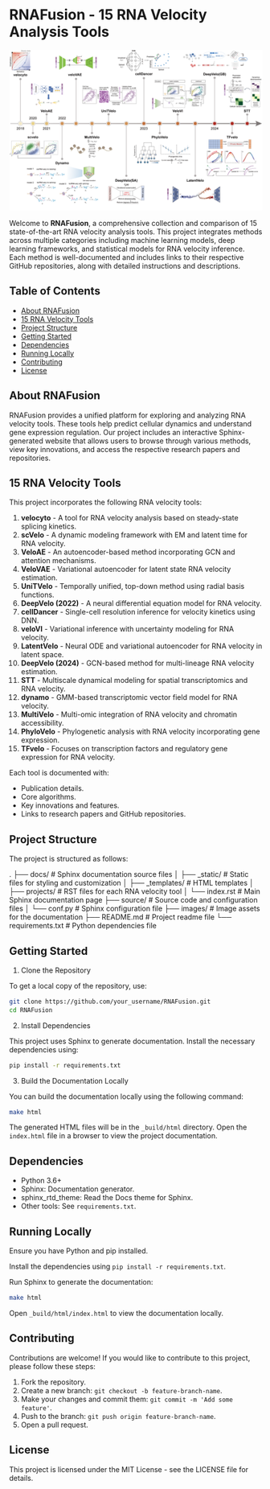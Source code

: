 # RNAFusion - 15 RNA Velocity Analysis Tools

![RNAFusion](./source/images/ph1.png)

Welcome to **RNAFusion**, a comprehensive collection and comparison of 15 state-of-the-art RNA velocity analysis tools. This project integrates methods across multiple categories including machine learning models, deep learning frameworks, and statistical models for RNA velocity inference. Each method is well-documented and includes links to their respective GitHub repositories, along with detailed instructions and descriptions.

## Table of Contents
- [About RNAFusion](#about-rnafusion)
- [15 RNA Velocity Tools](#15-rna-velocity-tools)
- [Project Structure](#project-structure)
- [Getting Started](#getting-started)
- [Dependencies](#dependencies)
- [Running Locally](#running-locally)
- [Contributing](#contributing)
- [License](#license)

## About RNAFusion

RNAFusion provides a unified platform for exploring and analyzing RNA velocity tools. These tools help predict cellular dynamics and understand gene expression regulation. Our project includes an interactive Sphinx-generated website that allows users to browse through various methods, view key innovations, and access the respective research papers and repositories.

## 15 RNA Velocity Tools

This project incorporates the following RNA velocity tools:

1. **velocyto** - A tool for RNA velocity analysis based on steady-state splicing kinetics.
2. **scVelo** - A dynamic modeling framework with EM and latent time for RNA velocity.
3. **VeloAE** - An autoencoder-based method incorporating GCN and attention mechanisms.
4. **VeloVAE** - Variational autoencoder for latent state RNA velocity estimation.
5. **UniTVelo** - Temporally unified, top-down method using radial basis functions.
6. **DeepVelo (2022)** - A neural differential equation model for RNA velocity.
7. **cellDancer** - Single-cell resolution inference for velocity kinetics using DNN.
8. **veloVI** - Variational inference with uncertainty modeling for RNA velocity.
9. **LatentVelo** - Neural ODE and variational autoencoder for RNA velocity in latent space.
10. **DeepVelo (2024)** - GCN-based method for multi-lineage RNA velocity estimation.
11. **STT** - Multiscale dynamical modeling for spatial transcriptomics and RNA velocity.
12. **dynamo** - GMM-based transcriptomic vector field model for RNA velocity.
13. **MultiVelo** - Multi-omic integration of RNA velocity and chromatin accessibility.
14. **PhyloVelo** - Phylogenetic analysis with RNA velocity incorporating gene expression.
15. **TFvelo** - Focuses on transcription factors and regulatory gene expression for RNA velocity.

Each tool is documented with:
- Publication details.
- Core algorithms.
- Key innovations and features.
- Links to research papers and GitHub repositories.




## Project Structure

The project is structured as follows:


.
├── docs/                # Sphinx documentation source files
│   ├── _static/         # Static files for styling and customization
│   ├── _templates/      # HTML templates
│   ├── projects/        # RST files for each RNA velocity tool
│   └── index.rst        # Main Sphinx documentation page
├── source/              # Source code and configuration files
│   └── conf.py          # Sphinx configuration file
├── images/              # Image assets for the documentation
├── README.md            # Project readme file
└── requirements.txt     # Python dependencies file


## Getting Started

1. Clone the Repository

To get a local copy of the repository, use:

```bash
git clone https://github.com/your_username/RNAFusion.git
cd RNAFusion
```

2. Install Dependencies

This project uses Sphinx to generate documentation. Install the necessary dependencies using:

```bash
pip install -r requirements.txt
```

3. Build the Documentation Locally

You can build the documentation locally using the following command:

```bash
make html
```

The generated HTML files will be in the `_build/html` directory. Open the `index.html` file in a browser to view the project documentation.

## Dependencies

- Python 3.6+
- Sphinx: Documentation generator.
- sphinx_rtd_theme: Read the Docs theme for Sphinx.
- Other tools: See `requirements.txt`.

## Running Locally

Ensure you have Python and pip installed.

Install the dependencies using `pip install -r requirements.txt`.

Run Sphinx to generate the documentation:

```bash
make html
```

Open `_build/html/index.html` to view the documentation locally.

## Contributing

Contributions are welcome! If you would like to contribute to this project, please follow these steps:

1. Fork the repository.
2. Create a new branch: `git checkout -b feature-branch-name`.
3. Make your changes and commit them: `git commit -m 'Add some feature'`.
4. Push to the branch: `git push origin feature-branch-name`.
5. Open a pull request.

## License

This project is licensed under the MIT License - see the LICENSE file for details.

